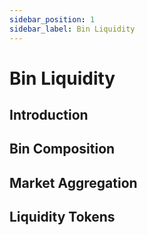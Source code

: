 ```yaml
---
sidebar_position: 1
sidebar_label: Bin Liquidity
---
```


# Bin Liquidity

## Introduction

## Bin Composition

## Market Aggregation

## Liquidity Tokens
